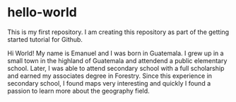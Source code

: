 # hello-world
This is my first repository.  I am creating this repository as part of the getting started tutorial for Github.

Hi World!
My name is Emanuel and I was born in Guatemala.  I grew up in a small town in the highland of Guatemala and attendend a public elementary school.  Later, I was able to attend secondary school with a full scholarship and earned my associates degree in Forestry.  Since this experience in secondary school, I found maps very interesting and quickly I found a passion to learn more about the geography field. 
